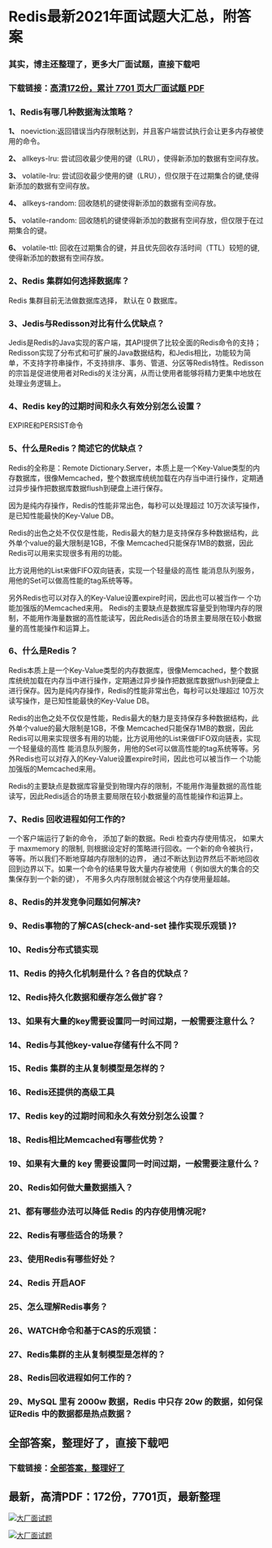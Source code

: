 # Redis最新2021年面试题大汇总，附答案

### 其实，博主还整理了，更多大厂面试题，直接下载吧

### 下载链接：[高清172份，累计 7701 页大厂面试题  PDF](https://github.com/souyunku/DevBooks/blob/master/docs/index.md)



### 1、Redis有哪几种数据淘汰策略？

**1、** noeviction:返回错误当内存限制达到，并且客户端尝试执行会让更多内存被使用的命令。

**2、** allkeys-lru: 尝试回收最少使用的键（LRU），使得新添加的数据有空间存放。

**3、** volatile-lru: 尝试回收最少使用的键（LRU），但仅限于在过期集合的键,使得新添加的数据有空间存放。

**4、** allkeys-random: 回收随机的键使得新添加的数据有空间存放。

**5、** volatile-random: 回收随机的键使得新添加的数据有空间存放，但仅限于在过期集合的键。

**6、** volatile-ttl: 回收在过期集合的键，并且优先回收存活时间（TTL）较短的键,使得新添加的数据有空间存放。


### 2、Redis 集群如何选择数据库？

Redis 集群目前无法做数据库选择， 默认在 0 数据库。


### 3、Jedis与Redisson对比有什么优缺点？

Jedis是Redis的Java实现的客户端，其API提供了比较全面的Redis命令的支持；Redisson实现了分布式和可扩展的Java数据结构，和Jedis相比，功能较为简单，不支持字符串操作，不支持排序、事务、管道、分区等Redis特性。Redisson的宗旨是促进使用者对Redis的关注分离，从而让使用者能够将精力更集中地放在处理业务逻辑上。


### 4、Redis key的过期时间和永久有效分别怎么设置？

EXPIRE和PERSIST命令


### 5、什么是Redis？简述它的优缺点？

Redis的全称是：Remote Dictionary.Server，本质上是一个Key-Value类型的内存数据库，很像Memcached，整个数据库统统加载在内存当中进行操作，定期通过异步操作把数据库数据flush到硬盘上进行保存。

因为是纯内存操作，Redis的性能非常出色，每秒可以处理超过 10万次读写操作，是已知性能最快的Key-Value DB。

Redis的出色之处不仅仅是性能，Redis最大的魅力是支持保存多种数据结构，此外单个value的最大限制是1GB，不像 Memcached只能保存1MB的数据，因此Redis可以用来实现很多有用的功能。

比方说用他的List来做FIFO双向链表，实现一个轻量级的高性 能消息队列服务，用他的Set可以做高性能的tag系统等等。

另外Redis也可以对存入的Key-Value设置expire时间，因此也可以被当作一 个功能加强版的Memcached来用。 Redis的主要缺点是数据库容量受到物理内存的限制，不能用作海量数据的高性能读写，因此Redis适合的场景主要局限在较小数据量的高性能操作和运算上。


### 6、什么是Redis？

Redis本质上是一个Key-Value类型的内存数据库，很像Memcached，整个数据库统统加载在内存当中进行操作，定期通过异步操作把数据库数据flush到硬盘上进行保存。因为是纯内存操作，Redis的性能非常出色，每秒可以处理超过 10万次读写操作，是已知性能最快的Key-Value DB。

Redis的出色之处不仅仅是性能，Redis最大的魅力是支持保存多种数据结构，此外单个value的最大限制是1GB，不像 Memcached只能保存1MB的数据，因此Redis可以用来实现很多有用的功能，比方说用他的List来做FIFO双向链表，实现一个轻量级的高性 能消息队列服务，用他的Set可以做高性能的tag系统等等。另外Redis也可以对存入的Key-Value设置expire时间，因此也可以被当作一 个功能加强版的Memcached来用。

Redis的主要缺点是数据库容量受到物理内存的限制，不能用作海量数据的高性能读写，因此Redis适合的场景主要局限在较小数据量的高性能操作和运算上。


### 7、Redis 回收进程如何工作的?

一个客户端运行了新的命令， 添加了新的数据。Redi 检查内存使用情况， 如果大于 maxmemory 的限制, 则根据设定好的策略进行回收。一个新的命令被执行， 等等。所以我们不断地穿越内存限制的边界， 通过不断达到边界然后不断地回收回到边界以下。如果一个命令的结果导致大量内存被使用（ 例如很大的集合的交集保存到一个新的键）， 不用多久内存限制就会被这个内存使用量超越。


### 8、Redis的并发竞争问题如何解决?
### 9、Redis事物的了解CAS(check-and-set 操作实现乐观锁 )?
### 10、Redis分布式锁实现
### 11、Redis 的持久化机制是什么？各自的优缺点？
### 12、Redis持久化数据和缓存怎么做扩容？
### 13、如果有大量的key需要设置同一时间过期，一般需要注意什么？
### 14、Redis与其他key-value存储有什么不同？
### 15、Redis 集群的主从复制模型是怎样的？
### 16、Redis还提供的高级工具
### 17、Redis key的过期时间和永久有效分别怎么设置？
### 18、Redis相比Memcached有哪些优势？
### 19、如果有大量的 key 需要设置同一时间过期，一般需要注意什么？
### 20、Redis如何做大量数据插入？
### 21、都有哪些办法可以降低 Redis 的内存使用情况呢?
### 22、Redis有哪些适合的场景？
### 23、使用Redis有哪些好处？
### 24、Redis 开启AOF
### 25、怎么理解Redis事务？
### 26、WATCH命令和基于CAS的乐观锁：
### 27、Redis集群的主从复制模型是怎样的？
### 28、Redis回收进程如何工作的？
### 29、MySQL 里有 2000w 数据，Redis 中只存 20w 的数据，如何保证Redis 中的数据都是热点数据？




## 全部答案，整理好了，直接下载吧

### 下载链接：[全部答案，整理好了](https://www.souyunku.com/wp-content/uploads/weixin/githup-weixin-2.png)




## 最新，高清PDF：172份，7701页，最新整理

[![大厂面试题](https://www.souyunku.com/wp-content/uploads/weixin/mst.png "架构师专栏")](https://www.souyunku.com/wp-content/uploads/weixin/githup-weixin.png "架构师专栏")

[![大厂面试题](https://www.souyunku.com/wp-content/uploads/weixin/githup-weixin.png "架构师专栏")](https://www.souyunku.com/wp-content/uploads/weixin/githup-weixin.png "架构师专栏")
